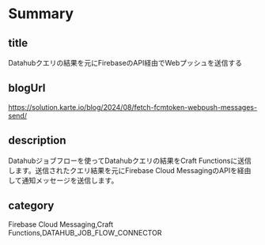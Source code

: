 # Summary

## title
Datahubクエリの結果を元にFirebaseのAPI経由でWebプッシュを送信する

## blogUrl
https://solution.karte.io/blog/2024/08/fetch-fcmtoken-webpush-messages-send/

## description
Datahubジョブフローを使ってDatahubクエリの結果をCraft Functionsに送信します。送信されたクエリ結果を元にFirebase Cloud MessagingのAPIを経由して通知メッセージを送信します。

## category
Firebase Cloud Messaging,Craft Functions,DATAHUB_JOB_FLOW_CONNECTOR